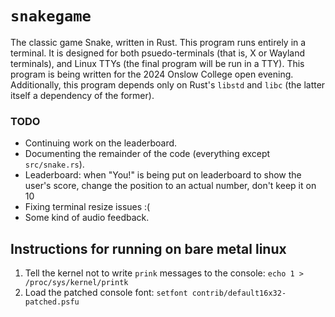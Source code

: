 # `snakegame`

The classic game Snake, written in Rust. This program runs entirely in a
terminal. It is designed for both psuedo-terminals (that is, X or Wayland
terminals), and Linux TTYs (the final program will be run in a TTY). This
program is being written for the 2024 Onslow College open evening.
Additionally, this program depends only on Rust's `libstd` and `libc` (the
latter itself a dependency of the former).

### TODO
- Continuing work on the leaderboard.
- Documenting the remainder of the code (everything except `src/snake.rs`).
- Leaderboard: when "You!" is being put on leaderboard to show the user's
  score, change the position to an actual number, don't keep it on 10
- Fixing terminal resize issues :(
- Some kind of audio feedback.

## Instructions for running on bare metal linux

1. Tell the kernel not to write `prink` messages to the console:
   `echo 1 > /proc/sys/kernel/printk`
3. Load the patched console font:
   `setfont contrib/default16x32-patched.psfu`

